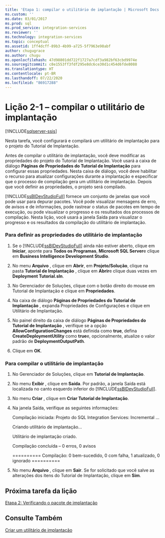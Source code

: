 ```yaml
---
title: 'Etapa 1: compilar o utilitário de implantação | Microsoft Docs'
ms.custom: ''
ms.date: 03/01/2017
ms.prod: sql
ms.prod_service: integration-services
ms.reviewer: ''
ms.technology: integration-services
ms.topic: conceptual
ms.assetid: 1ff4dcff-89b3-4b99-a725-5f7963e98abf
author: chugugrace
ms.author: chugu
ms.openlocfilehash: 47d98801dd722f1727a7cdf3a982bf63cbd9974e
ms.sourcegitcommit: c8e1553ff3fdf295e8dc6ce30d1c454d6fde8088
ms.translationtype: HT
ms.contentlocale: pt-BR
ms.lasthandoff: 07/22/2020
ms.locfileid: "86917288"
---
```

# <a name="lesson-2-1---building-the-deployment-utility"></a>Lição 2-1 – compilar o utilitário de implantação

[!INCLUDE[sqlserver-ssis](../includes/applies-to-version/sqlserver-ssis.md)]


Nesta tarefa, você configurará e compilará um utilitário de implantação para o projeto do Tutorial de Implantação.  
  
Antes de compilar o utilitário de implantação, você deve modificar as propriedades do projeto do Tutorial de Implantação. Você usará a caixa de diálogo **Páginas de Propriedades do Tutorial de Implantação** para configurar essas propriedades. Nesta caixa de diálogo, você deve habilitar o recurso para atualizar configurações durante a implantação e especificar que o processo de compilação gera um utilitário de implantação. Depois que você definir as propriedades, o projeto será compilado.  
  
[!INCLUDE[ssBIDevStudioFull](../includes/ssbidevstudiofull-md.md)] fornece um conjunto de janelas que você pode usar para depurar pacotes. Você pode visualizar mensagens de erro, de avisos e de informações, pode rastrear o status de pacotes em tempo de execução, ou pode visualizar o progresso e os resultados dos processos de compilação. Nesta lição, você usará a janela Saída para visualizar o progresso e os resultados da compilação do utilitário de implantação.  
  
### <a name="to-set-the-deployment-utility-properties"></a>Para definir as propriedades do utilitário de implantação  
  
1.  Se o [!INCLUDE[ssBIDevStudioFull](../includes/ssbidevstudiofull-md.md)] ainda não estiver aberto, clique em **Iniciar**, aponte para **Todos os Programas**, **Microsoft SQL Server**e clique em **Business Intelligence Development Studio**.  
  
2.  No menu **Arquivo** , clique em **Abrir**, em **Projeto/Solução**, clique na pasta **Tutorial de Implantação** , clique em **Abrir**e clique duas vezes em **Deployment Tutorial.sln**.  
  
3.  No Gerenciador de Soluções, clique com o botão direito do mouse em Tutorial de Implantação e clique em **Propriedades**.  
  
4.  Na caixa de diálogo **Páginas de Propriedades do Tutorial de Implantação** , expanda Propriedades de Configurações e clique em Utilitário de Implantação.  
  
5.  No painel direito da caixa de diálogo **Páginas de Propriedades do Tutorial de Implantação** , verifique se a opção **AllowConfigurationChanges** está definida como **true**, defina **CreateDeploymentUtility** como **true**e, opcionalmente, atualize o valor padrão de **DeploymentOutputPath**.  
  
6.  Clique em **OK**.  
  
### <a name="to-build-the-deployment-utility"></a>Para compilar o utilitário de implantação  
  
1.  No Gerenciador de Soluções, clique em **Tutorial de Implantação**.  
  
2.  No menu **Exibir** , clique em **Saída**. Por padrão, a janela Saída está localizada no canto esquerdo inferior do [!INCLUDE[ssBIDevStudioFull](../includes/ssbidevstudiofull-md.md)].  
  
3.  No menu **Criar** , clique em **Criar Tutorial de Implantação**.  
  
4.  Na janela Saída, verifique as seguintes informações:  
  
    Compilação iniciada: Projeto do SQL Integration Services: Incremental ...  
  
    Criando utilitário de implantação...  
  
    Utilitário de implantação criado.  
  
    Compilação concluída – 0 erros, 0 avisos  
  
    ========== Compilação: 0 bem-sucedido, 0 com falha, 1 atualizado, 0 ignorado ==========  
  
5.  No menu **Arquivo** , clique em **Sair**. Se for solicitado que você salve as alterações dos itens do Tutorial de Implantação, clique em **Sim**.  
  
## <a name="next-task-in-lesson"></a>Próxima tarefa da lição  
[Etapa 2: Verificando o pacote de implantação](../integration-services/lesson-2-2-verifying-the-deployment-bundle.md)  
  
## <a name="see-also"></a>Consulte Também  
[Criar um utilitário de implantação](../integration-services/packages/create-a-deployment-utility.md)  
  
  
  
